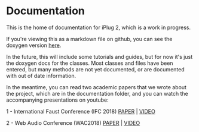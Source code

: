 # Documentation

This is the home of documentation for iPlug 2, which is a work in progress.

If you're viewing this as a markdown file on github, you can see the doxygen version [here](https://iplug2.github.io/iPlug2-private/).

In the future, this will include some tutorials and guides, but for now it's just the doxygen docs for the classes. Most classes and files have been entered, but many methods are not yet documented, or are documented with out of date information.

In the meantime, you can read two academic papers that we wrote about the project, which are in the documentation folder, and you can watch the accompanying presentations on youtube:

1 - International Faust Conference (IFC 2018) [PAPER](https://github.com/iPlug2/iPlug2-private/raw/master/Documentation/Papers/IFC2018.pdf) | [VIDEO](https://youtu.be/SLHGxBYeID4)

2 - Web Audio Conference (WAC2018) [PAPER](https://github.com/iPlug2/iPlug2-private/raw/master/Documentation/Papers/WAC2018.pdf) | [VIDEO](https://youtu.be/DDrgW4Qyz8Y)


<!--
## Introduction

### Requirements
iPlug 2 requires a compiler that supports C++11, and is tested with MS Visual Studio 2017 and Xcode 10. It is developed to target Windows 7 or higher and macOS 10.7+. If you wish to compile for older operating systems it may be possible, but will require adjusting some settings.

## About this documentation
### Where do I begin?
See [Getting Started](md_quickstart.html) and check out the [Examples](md_examples.html)

### How do I upgrade an old WDL-OL project?
See [How to Upgrade](md_upgrade.html)

### Experienced developers
See [Advanced Documentation](md_advanced.html) and if you would like to contribute to the project, check the [Code Style](md_codingstyle.html)

-->